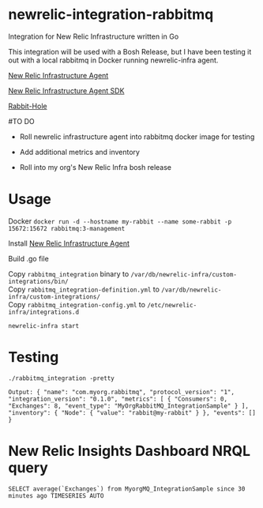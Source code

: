 # newrelic-integration-rabbitmq
Integration for New Relic Infrastructure written in Go

This integration will be used with a Bosh Release, but I have been testing it out with a local rabbitmq in Docker running newrelic-infra agent.




[New Relic Infrastructure Agent](https://docs.newrelic.com/docs/infrastructure/new-relic-infrastructure/installation/install-infrastructure-linux)

[New Relic Infrastructure Agent SDK](https://github.com/newrelic/infra-integrations-sdk)

[Rabbit-Hole](https://github.com/michaelklishin/rabbit-hole)


#TO DO

- Roll newrelic infrastructure agent into rabbitmq docker image for testing

- Add additional metrics and inventory

- Roll into my org's New Relic Infra bosh release



# Usage

Docker
`docker run -d --hostname my-rabbit --name some-rabbit -p 15672:15672 rabbitmq:3-management`

Install [New Relic Infrastructure Agent](https://docs.newrelic.com/docs/infrastructure/new-relic-infrastructure/installation/install-infrastructure-linux)

Build .go file

Copy `rabbitmq_integration` binary to `/var/db/newrelic-infra/custom-integrations/bin/`
<br>
Copy `rabbitmq_integration-definition.yml` to `/var/db/newrelic-infra/custom-integrations/`
<br>
Copy `rabbitmq_integration-config.yml` to `/etc/newrelic-infra/integrations.d`

`newrelic-infra start`

# Testing

`./rabbitmq_integration -pretty`


`
Output:
{
        "name": "com.myorg.rabbitmq",
        "protocol_version": "1",
        "integration_version": "0.1.0",
        "metrics": [
                {
                        "Consumers": 0,
                        "Exchanges": 8,
                        "event_type": "MyOrgRabbitMQ_IntegrationSample"
                }
        ],
        "inventory": {
                "Node": {
                        "value": "rabbit@my-rabbit"
                }
        },
        "events": []
}
`

# New Relic Insights Dashboard NRQL query

```SELECT average(`Exchanges`) from MyorgMQ_IntegrationSample since 30 minutes ago TIMESERIES AUTO```


